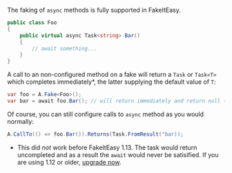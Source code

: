 The faking of `async` methods is fully supported in FakeItEasy.

```C#
public class Foo
{
    public virtual async Task<string> Bar()
    {
        // await something...
    }
}
```

A call to an non-configured method on a fake will return a `Task` or `Task<T>` which completes immediately*, the latter supplying the default value of `T`:

```C#
var foo = A.Fake<Foo>();
var bar = await foo.Bar(); // will return immediately and return null (default(string))
```

Of course, you can still configure calls to `async` method as you would normally:

```C#
A.CallTo(() => foo.Bar()).Returns(Task.FromResult("bar));
```

* This did *not* work before FakeItEasy 1.13. The task would return uncompleted and as a result the `await` would never be satisified. If you are using 1.12 or older, [upgrade now](https://nuget.org/packages/FakeItEasy/).
